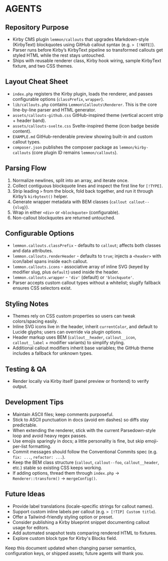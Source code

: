 # AGENTS

## Repository Purpose

-   Kirby CMS plugin `lemmon/callouts` that upgrades Markdown-style (KirbyText) blockquotes using GitHub callout syntax (e.g. `> [!NOTE]`).
-   Parser runs before Kirby’s KirbyText pipeline so transformed callouts get styled HTML while the rest stays untouched.
-   Ships with reusable renderer class, Kirby hook wiring, sample KirbyText fixture, and two CSS themes.

## Layout Cheat Sheet

-   `index.php` registers the Kirby plugin, loads the renderer, and passes configurable options (`classPrefix`, `wrapper`).
-   `lib/callouts.php` contains `Lemmon\Callouts\Renderer`. This is the core line-by-line parser and HTML generator.
-   `assets/callouts-github.css` GitHub-inspired theme (vertical accent strip + header band).
-   `assets/callouts-svelte.css` Svelte-inspired theme (icon badge beside content).
-   `EXAMPLE.md` GitHub-renderable preview showing built-in and custom callout types.
-   `composer.json` publishes the composer package as `lemmon/kirby-callouts` (core plugin ID remains `lemmon/callouts`).

## Parsing Flow

1. Normalize newlines, split into an array, and iterate once.
2. Collect contiguous blockquote lines and inspect the first line for `[!TYPE]`.
3. Strip leading `>` from the block, fold back together, and run it through Kirby’s `kirbytext()` helper.
4. Generate wrapper metadata with BEM classes (`callout callout--{slug}`).
5. Wrap in either `<div>` or `<blockquote>` (configurable).
6. Non-callout blockquotes are returned untouched.

## Configurable Options

-   `lemmon.callouts.classPrefix` - defaults to `callout`; affects both classes and data attributes.
-   `lemmon.callouts.renderHeader` - defaults to `true`; injects a `<header>` with icon/label spans inside each callout.
-   `lemmon.callouts.icons` - associative array of inline SVG (keyed by modifier slug, plus `default`) used inside the header.
-   `lemmon.callouts.wrapper` - `'div'` (default) or `'blockquote'`.
-   Parser accepts custom callout types without a whitelist; slugify fallback ensures CSS selectors exist.

## Styling Notes

-   Themes rely on CSS custom properties so users can tweak colors/spacing easily.
-   Inline SVG icons live in the header, inherit `currentColor`, and default to Lucide glyphs; users can override via plugin options.
-   Header markup uses BEM (`callout__header`, `callout__icon`, `callout__label` + modifier variants) to simplify styling.
-   Additional callout modifiers inherit base variables; the GitHub theme includes a fallback for unknown types.

## Testing & QA

-   Render locally via Kirby itself (panel preview or frontend) to verify output.

## Development Tips

-   Maintain ASCII files; keep comments purposeful.
-   Stick to ASCII punctuation in docs (avoid em dashes) so diffs stay predictable.
-   When extending the renderer, stick with the current Parsedown-style loop and avoid heavy regex passes.
-   Use emojis sparingly in docs; a little personality is fine, but skip emoji-per-list formatting.
-   Commit messages should follow the Conventional Commits spec (e.g. `fix: ...`, `refactor: ...`).
-   Keep the BEM class structure (`callout`, `callout--foo`, `callout__header`, etc.) stable so existing CSS keeps working.
-   If adding options, thread them through `index.php` → `Renderer::transform()` → `mergeConfig()`.

## Future Ideas

-   Provide label translations (locale-specific strings for callout names).
-   Support custom inline labels per callout (e.g. `> [!TIP] Custom title`).
-   Offer a Tailwind-friendly styling option or preset.
-   Consider publishing a Kirby blueprint snippet documenting callout usage for editors.
-   Add automated snapshot tests comparing rendered HTML to fixtures.
-   Explore custom block type for Kirby's Blocks field.

Keep this document updated when changing parser semantics, configuration keys, or shipped assets; future agents will thank you.
